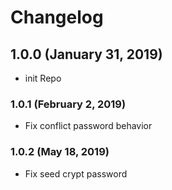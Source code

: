 # Changelog

## 1.0.0 (January 31, 2019)

- init Repo

### 1.0.1 (February 2, 2019)

- Fix conflict password behavior

### 1.0.2 (May 18, 2019)

- Fix seed crypt password
